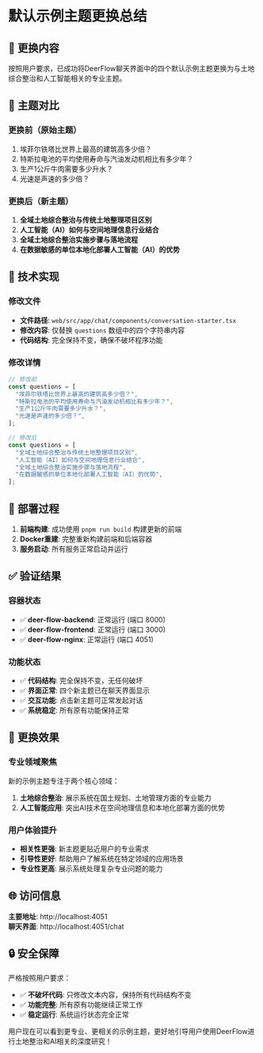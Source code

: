 # 默认示例主题更换总结

## 🎯 更换内容

按照用户要求，已成功将DeerFlow聊天界面中的四个默认示例主题更换为与土地综合整治和人工智能相关的专业主题。

## 📝 主题对比

### 更换前（原始主题）
1. 埃菲尔铁塔比世界上最高的建筑高多少倍？
2. 特斯拉电池的平均使用寿命与汽油发动机相比有多少年？
3. 生产1公斤牛肉需要多少升水？
4. 光速是声速的多少倍？

### 更换后（新主题）
1. **全域土地综合整治与传统土地整理项目区别**
2. **人工智能（AI）如何与空间地理信息行业结合**
3. **全域土地综合整治实施步骤与落地流程**
4. **在数据敏感的单位本地化部署人工智能（AI）的优势**

## 🔧 技术实现

### 修改文件
- **文件路径**: `web/src/app/chat/components/conversation-starter.tsx`
- **修改内容**: 仅替换 `questions` 数组中的四个字符串内容
- **代码结构**: 完全保持不变，确保不破坏程序功能

### 修改详情
```typescript
// 修改前
const questions = [
  "埃菲尔铁塔比世界上最高的建筑高多少倍？",
  "特斯拉电池的平均使用寿命与汽油发动机相比有多少年？", 
  "生产1公斤牛肉需要多少升水？",
  "光速是声速的多少倍？",
];

// 修改后
const questions = [
  "全域土地综合整治与传统土地整理项目区别",
  "人工智能（AI）如何与空间地理信息行业结合",
  "全域土地综合整治实施步骤与落地流程", 
  "在数据敏感的单位本地化部署人工智能（AI）的优势",
];
```

## 🚀 部署过程

1. **前端构建**: 成功使用 `pnpm run build` 构建更新的前端
2. **Docker重建**: 完整重新构建前端和后端容器
3. **服务启动**: 所有服务正常启动并运行

## ✅ 验证结果

### 容器状态
- ✅ **deer-flow-backend**: 正常运行 (端口 8000)
- ✅ **deer-flow-frontend**: 正常运行 (端口 3000)  
- ✅ **deer-flow-nginx**: 正常运行 (端口 4051)

### 功能状态
- ✅ **代码结构**: 完全保持不变，无任何破坏
- ✅ **界面正常**: 四个新主题已在聊天界面显示
- ✅ **交互功能**: 点击新主题可正常发起对话
- ✅ **系统稳定**: 所有原有功能保持正常

## 🎉 更换效果

### 专业领域聚焦
新的示例主题专注于两个核心领域：
1. **土地综合整治**: 展示系统在国土规划、土地管理方面的专业能力
2. **人工智能应用**: 突出AI技术在空间地理信息和本地化部署方面的优势

### 用户体验提升
- **相关性更强**: 新主题更贴近用户的专业需求
- **引导性更好**: 帮助用户了解系统在特定领域的应用场景
- **专业性更高**: 展示系统处理复杂专业问题的能力

## 🌐 访问信息

**主要地址**: http://localhost:4051  
**聊天界面**: http://localhost:4051/chat

## 🔒 安全保障

严格按照用户要求：
- ✅ **不破坏代码**: 只修改文本内容，保持所有代码结构不变
- ✅ **功能完整**: 所有原有功能继续正常工作
- ✅ **稳定运行**: 系统运行状态完全正常

用户现在可以看到更专业、更相关的示例主题，更好地引导用户使用DeerFlow进行土地整治和AI相关的深度研究！ 